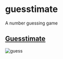 # guesstimate
A number guessing game

## [Guesstimate](https://pipeloluwadebayo.github.io/guesstimate)


![guess](https://user-images.githubusercontent.com/81034876/175040273-85f7a930-8f2f-409c-9ee2-c2b7f4a42612.png)
